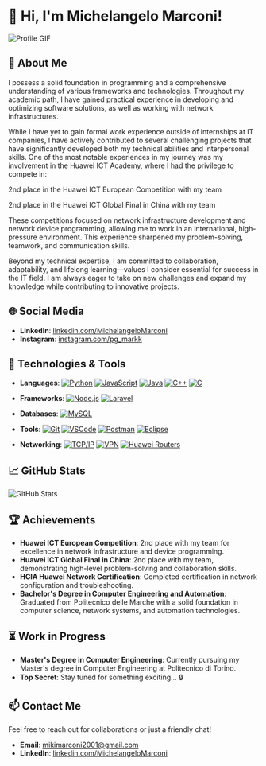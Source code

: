 # 👋 Hi, I'm Michelangelo Marconi!

![Profile GIF](URL_to_your_profile_gif)

## 🚀 About Me

I possess a solid foundation in programming and a comprehensive understanding of various frameworks and technologies. Throughout my academic path, I have gained practical experience in developing and optimizing software solutions, as well as working with network infrastructures.

While I have yet to gain formal work experience outside of internships at IT companies, I have actively contributed to several challenging projects that have significantly developed both my technical abilities and interpersonal skills. One of the most notable experiences in my journey was my involvement in the Huawei ICT Academy, where I had the privilege to compete in:

2nd place in the Huawei ICT European Competition with my team

2nd place in the Huawei ICT Global Final in China with my team

These competitions focused on network infrastructure development and network device programming, allowing me to work in an international, high-pressure environment. This experience sharpened my problem-solving, teamwork, and communication skills.

Beyond my technical expertise, I am committed to collaboration, adaptability, and lifelong learning—values I consider essential for success in the IT field. I am always eager to take on new challenges and expand my knowledge while contributing to innovative projects.

## 🌐 Social Media

- **LinkedIn**: [linkedin.com/MichelangeloMarconi](https://www.linkedin.com/in/michelangelo-marconi-9128942bb/)
- **Instagram**: [instagram.com/pg_markk](https://www.instagram.com/pg_markk/)

## 🔧 Technologies & Tools

- **Languages**:
  [![Python](https://img.shields.io/badge/-Python-3776AB?style=for-the-badge&logo=python&logoColor=white&background=black)](https://www.python.org/)
  [![JavaScript](https://img.shields.io/badge/-JavaScript-F7DF1E?style=for-the-badge&logo=javascript&logoColor=black&background=black)](https://www.javascript.com/)
  [![Java](https://img.shields.io/badge/-Java-007396?style=for-the-badge&logo=java&logoColor=white&background=black)](https://www.oracle.com/java/)
  [![C++](https://img.shields.io/badge/-C%2B%2B-00599C?style=for-the-badge&logo=cplusplus&logoColor=white&background=black)](https://isocpp.org/)
  [![C](https://img.shields.io/badge/-C-A8B9CC?style=for-the-badge&logo=c&logoColor=white&background=black)](https://en.wikipedia.org/wiki/C_(programming_language))

- **Frameworks**:
  [![Node.js](https://img.shields.io/badge/-Node.js-339933?style=for-the-badge&logo=node.js&logoColor=white&background=black)](https://nodejs.org/)
  [![Laravel](https://img.shields.io/badge/-Laravel-FF2D20?style=for-the-badge&logo=laravel&logoColor=white&background=black)](https://laravel.com/)

- **Databases**:
  [![MySQL](https://img.shields.io/badge/-MySQL-4479A1?style=for-the-badge&logo=mysql&logoColor=white&background=black)](https://www.mysql.com/)

- **Tools**:
  [![Git](https://img.shields.io/badge/-Git-F05032?style=for-the-badge&logo=git&logoColor=white&background=black)](https://git-scm.com/)
  [![VSCode](https://img.shields.io/badge/-VS_Code-0078D4?style=for-the-badge&logo=visualstudiocode&logoColor=white&background=black)](https://code.visualstudio.com/)
  [![Postman](https://img.shields.io/badge/-Postman-FF6C37?style=for-the-badge&logo=postman&logoColor=white&background=black)](https://www.postman.com/)
  [![Eclipse](https://img.shields.io/badge/-Eclipse-2C2255?style=for-the-badge&logo=eclipse&logoColor=white&background=black)](https://www.eclipse.org/)

- **Networking**:
  [![TCP/IP](https://img.shields.io/badge/-TCP%2FIP-000000?style=for-the-badge&logo=linux&logoColor=white&background=black)](https://en.wikipedia.org/wiki/TCP/IP)
  [![VPN](https://img.shields.io/badge/-VPN-000000?style=for-the-badge&logo=openvpn&logoColor=white&background=black)](https://en.wikipedia.org/wiki/Virtual_private_network)
  [![Huawei Routers](https://img.shields.io/badge/-Huawei-FF0000?style=for-the-badge&logo=huawei&logoColor=white&background=black)](https://support.huawei.com/)

## 📈 GitHub Stats

![GitHub Stats](https://github-readme-stats.vercel.app/api?username=your-username&show_icons=true&hide_title=true&count_private=true&hide=prs)

## 🏆 Achievements

- **Huawei ICT European Competition**: 2nd place with my team for excellence in network infrastructure and device programming.
- **Huawei ICT Global Final in China**: 2nd place with my team, demonstrating high-level problem-solving and collaboration skills.
- **HCIA Huawei Network Certification**: Completed certification in network configuration and troubleshooting.
- **Bachelor's Degree in Computer Engineering and Automation**: Graduated from Politecnico delle Marche with a solid foundation in computer science, network systems, and automation technologies.

## ⏳ Work in Progress

- **Master's Degree in Computer Engineering**: Currently pursuing my Master's degree in Computer Engineering at Politecnico di Torino.
- **Top Secret**: Stay tuned for something exciting... 🔒

## 📫 Contact Me

Feel free to reach out for collaborations or just a friendly chat!

- **Email**: [mikimarconi2001@gmail.com](mailto:mikimarconi2001@gmail.com)
- **LinkedIn**: [linkedin.com/MichelangeloMarconi](https://www.linkedin.com/in/michelangelo-marconi-9128942bb/)
